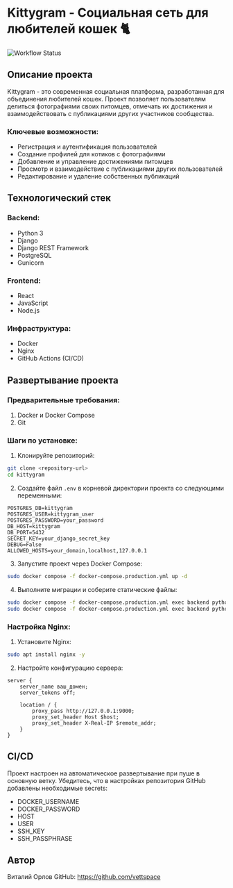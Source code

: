 # Kittygram - Социальная сеть для любителей кошек 🐈

![Workflow Status](https://github.com/vettspace/kittygram_final/actions/workflows/main.yml/badge.svg)

## Описание проекта

Kittygram - это современная социальная платформа, разработанная для объединения любителей кошек. Проект позволяет пользователям делиться фотографиями своих питомцев, отмечать их достижения и взаимодействовать с публикациями других участников сообщества.

### Ключевые возможности:
- Регистрация и аутентификация пользователей
- Создание профилей для котиков с фотографиями
- Добавление и управление достижениями питомцев
- Просмотр и взаимодействие с публикациями других пользователей
- Редактирование и удаление собственных публикаций

## Технологический стек

### Backend:
- Python 3
- Django
- Django REST Framework
- PostgreSQL
- Gunicorn

### Frontend:
- React
- JavaScript
- Node.js

### Инфраструктура:
- Docker
- Nginx
- GitHub Actions (CI/CD)

## Развертывание проекта

### Предварительные требования:
1. Docker и Docker Compose
2. Git

### Шаги по установке:

1. Клонируйте репозиторий:
```bash
git clone <repository-url>
cd kittygram
```

2. Создайте файл `.env` в корневой директории проекта со следующими переменными:
```
POSTGRES_DB=kittygram
POSTGRES_USER=kittygram_user
POSTGRES_PASSWORD=your_password
DB_HOST=kittygram
DB_PORT=5432
SECRET_KEY=your_django_secret_key
DEBUG=False
ALLOWED_HOSTS=your_domain,localhost,127.0.0.1
```

3. Запустите проект через Docker Compose:
```bash
sudo docker compose -f docker-compose.production.yml up -d
```

4. Выполните миграции и соберите статические файлы:
```bash
sudo docker compose -f docker-compose.production.yml exec backend python manage.py migrate
sudo docker compose -f docker-compose.production.yml exec backend python manage.py collectstatic
```

### Настройка Nginx:

1. Установите Nginx:
```bash
sudo apt install nginx -y
```

2. Настройте конфигурацию сервера:
```nginx
server {
    server_name ваш_домен;
    server_tokens off;
    
    location / {
        proxy_pass http://127.0.0.1:9000;
        proxy_set_header Host $host;
        proxy_set_header X-Real-IP $remote_addr;
    }
}
```

## CI/CD

Проект настроен на автоматическое развертывание при пуше в основную ветку. Убедитесь, что в настройках репозитория GitHub добавлены необходимые secrets:
- DOCKER_USERNAME
- DOCKER_PASSWORD
- HOST
- USER
- SSH_KEY
- SSH_PASSPHRASE

## Автор

Виталий Орлов
GitHub: https://github.com/vettspace
